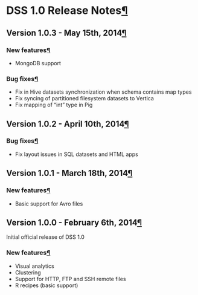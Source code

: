 DSS 1\.0 Release Notes[¶](#dss-1-0-release-notes "Permalink to this heading")
=============================================================================



Version 1\.0\.3 \- May 15th, 2014[¶](#version-1-0-3-may-15th-2014 "Permalink to this heading")
----------------------------------------------------------------------------------------------



### New features[¶](#new-features "Permalink to this heading")


* MongoDB support




### Bug fixes[¶](#bug-fixes "Permalink to this heading")


* Fix in Hive datasets synchronization when schema contains map types
* Fix syncing of partitioned filesystem datasets to Vertica
* Fix mapping of “int” type in Pig





Version 1\.0\.2 \- April 10th, 2014[¶](#version-1-0-2-april-10th-2014 "Permalink to this heading")
--------------------------------------------------------------------------------------------------



### Bug fixes[¶](#id1 "Permalink to this heading")


* Fix layout issues in SQL datasets and HTML apps





Version 1\.0\.1 \- March 18th, 2014[¶](#version-1-0-1-march-18th-2014 "Permalink to this heading")
--------------------------------------------------------------------------------------------------



### New features[¶](#id2 "Permalink to this heading")


* Basic support for Avro files





Version 1\.0\.0 \- February 6th, 2014[¶](#version-1-0-0-february-6th-2014 "Permalink to this heading")
------------------------------------------------------------------------------------------------------


Initial official release of DSS 1\.0



### New features[¶](#id3 "Permalink to this heading")


* Visual analytics
* Clustering
* Support for HTTP, FTP and SSH remote files
* R recipes (basic support)